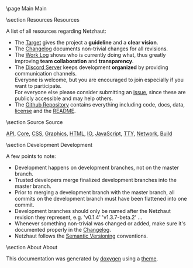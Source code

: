 \page Main Main

\section Resources Resources

A list of all resources regarding Netzhaut:  
* The [Target](Target.html) gives the project a **guideline** and a **clear vision**.     
* The [Changelog](Changelog.html) documents non-trivial changes for all revisions.  
* The [Work Log](https://docs.google.com/document/d/e/2PACX-1vQz61VU6MCuYPH89Aygo6a45UfSqIRGR_mkZMOD7HbghzJxobEOpKuPpgFC_kHIjWVyHnwhxZvMwHCG/pub) shows who is currently doing what, thus greatly improving **team collaboration** and **transparency**.  
* The [Discord Server](https://discord.gg/tXyuZpm) keeps development **organized** by providing communication channels.  
Everyone is welcome, but you are encouraged to join especially if you want to participate.  
For everyone else please consider submitting an [issue](https://github.com/DajoFrey/Netzhaut/issues/new), since these are publicly accessible and may help others.  
* The [Github Repository](https://github.com/DajoFrey/Netzhaut) contains everything including code, docs, data, [license](https://github.com/DajoFrey/Netzhaut/blob/master/LICENSE.txt) and the [README](https://github.com/DajoFrey/Netzhaut/blob/master/README.md).  

\section Source Source

[API](group__API.html), [Core](group__Core.html), [CSS](group__CSS.html), [Graphics](group__Graphics.html), [HTML](group__HTML.html), [IO](group__IO.html), [JavaScript](group__JS.html), [TTY](group__TTY.html), [Network](group__Network.html), [Build](group__Build.html)

\section Development Development

A few points to note:  
* Development happens on development branches, not on the master branch.  
* Trusted developers merge finalized development branches into the master branch.  
* Prior to merging a development branch with the master branch, all commits on the development branch must have been flattened into one commit.  
* Development branches should only be named after the Netzhaut revision they represent, e.g. 'v0.1.4' 'v1.3.7-beta.2' ...  
* Whenever something non-trivial was changed or added, make sure it's documented properly in the [Changelog](Changelog.html).
* Netzhaut follows the [Semantic Versioning](https://semver.org/) conventions.

\section About About

This documentation was generated by [doxygen](http://www.doxygen.nl/) using a [theme](https://github.com/MaJerle/doxygen-dark-theme).
